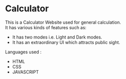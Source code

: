 # Calculator

This is a Calculator Website used for general calculation. <br>
It has various kinds of features such as: <br>
  - It has two modes i.e. Light and Dark modes. <br>
  - It has an extraordinary UI which attracts public sight. <br>

Languages used : <br>
  - HTML <br>
  - CSS  <br>
  - JAVASCRIPT
